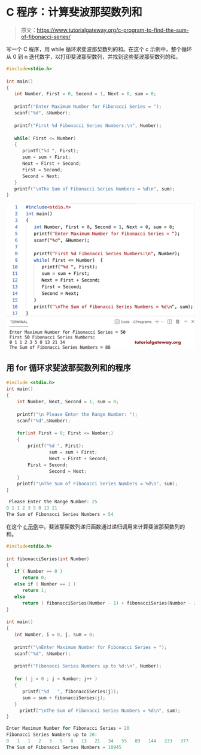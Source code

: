 # C 程序：计算斐波那契数列和

> 原文：<https://www.tutorialgateway.org/c-program-to-find-the-sum-of-fibonacci-series/>

写一个 C 程序，用 while 循环求斐波那契数列的和。在这个 c 示例中，整个循环从 0 到 n 迭代数字，以打印斐波那契数列，并找到这些斐波那契数列的和。

```c
#include<stdio.h>

int main()
{
   int Number, First = 0, Second = 1, Next = 0, sum = 0;

   printf("Enter Maximum Number for Fibonacci Series = ");
   scanf("%d", &Number);

   printf("First %d Fibonacci Series Numbers:\n", Number);

   while( First <= Number)
   {
      printf("%d ", First);
      sum = sum + First;
      Next = First + Second;
      First = Second;
      Second = Next; 
   }
   printf("\nThe Sum of Fibonacci Series Numbers = %d\n", sum);
}

```

![C program to find the Sum of Fibonacci Series](img/ff9e173515160c7b19c899c00b5934e6.png)

## 用 for 循环求斐波那契数列和的程序

```c
#include <stdio.h>
int main()
{
	int Number, Next, Second = 1, sum = 0;

	printf("\n Please Enter the Range Number: ");
	scanf("%d",&Number);

	for(int First = 0; First <= Number;) 
	{
		printf("%d ", First);
      	        sum = sum + First;
      	        Next = First + Second;
		First = Second;
      	        Second = Next; 
	}
	printf("\nThe Sum of Fibonacci Series Numbers = %d\n", sum);
}

```

```c
 Please Enter the Range Number: 25
0 1 1 2 3 5 8 13 21 
The Sum of Fibonacci Series Numbers = 54
```

在这个 [c 示例](https://www.tutorialgateway.org/c-programming-examples/)中，斐波那契数列递归函数通过递归调用来计算斐波那契数列的和。

```c
#include<stdio.h>

int fibonacciSeries(int Number)
{
   if ( Number == 0 )
      return 0;
   else if ( Number == 1 )
      return 1;
   else
      return ( fibonacciSeries(Number - 1) + fibonacciSeries(Number - 2) );
} 

int main()
{
   int Number, i = 0, j, sum = 0;

   printf("\nEnter Maximum Number for Fibonacci Series = ");
   scanf("%d", &Number);

   printf("Fibonacci Series Numbers up to %d:\n", Number);

   for ( j = 0 ; j < Number; j++ )
   {
      printf("%d   ", fibonacciSeries(j));
      sum = sum + fibonacciSeries(j);
   }
     printf("\nThe Sum of Fibonacci Series Numbers = %d\n", sum);
}
```

```c
Enter Maximum Number for Fibonacci Series = 20
Fibonacci Series Numbers up to 20:
0   1   1   2   3   5   8   13   21   34   55   89   144   233   377   610   987   1597   2584   4181   
The Sum of Fibonacci Series Numbers = 10945
```
